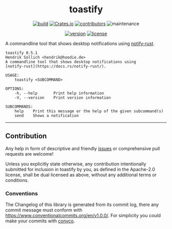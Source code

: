 <div align="center">

# toastify

[![build](https://img.shields.io/github/workflow/status/hoodie/toastify/Continuous%20Integration)](https://github.com/hoodie/toastify/actions?query=workflow%3A"Continuous+Integration")
[![Crates.io](https://img.shields.io/crates/d/toastify)](https://crates.io/crates/toastify)
[![contributors](https://img.shields.io/github/contributors/hoodie/toastify)](https://github.com/hoodie/toastify/graphs/contributors)
![maintenance](https://img.shields.io/maintenance/yes/2023)

[![version](https://img.shields.io/crates/v/toastify)](https://crates.io/crates/toastify/)
[![license](https://img.shields.io/crates/l/toastify.svg?style=flat)](https://crates.io/crates/toastify/)

</div>

A commandline tool that shows desktop notifications using [notify-rust](https://docs.rs/notify-rust/).


```text
toastify 0.5.1
Hendrik Sollich <hendrik@hoodie.de>
A commandline tool that shows desktop notifications using
[notify-rust](https://docs.rs/notify-rust/).

USAGE:
    toastify <SUBCOMMAND>

OPTIONS:
    -h, --help       Print help information
    -V, --version    Print version information

SUBCOMMANDS:
    help    Print this message or the help of the given subcommand(s)
    send    Shows a notification
```

***

## Contribution
Any help in form of descriptive and friendly [issues](https://github.com/hoodie/toastify/issues) or comprehensive pull requests are welcome! 


Unless you explicitly state otherwise, any contribution intentionally submitted for inclusion in toastify by you, as defined in the Apache-2.0 license, shall be dual licensed as above, without any additional terms or conditions.

### Conventions
The Changelog of this library is generated from its commit log, there any commit message must conform with https://www.conventionalcommits.org/en/v1.0.0/. For simplicity you could make your commits with [convco](https://crates.io/crates/convco).
